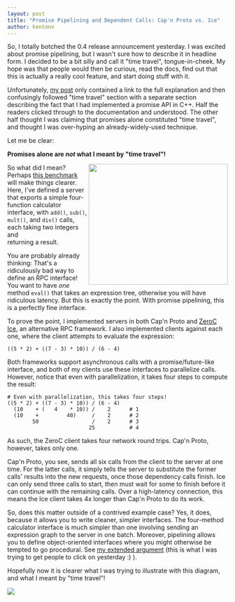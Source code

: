 ```yaml
---
layout: post
title: "Promise Pipelining and Dependent Calls: Cap'n Proto vs. Ice"
author: kentonv
---
```


So, I totally botched the 0.4 release announcement yesterday.  I was excited about promise
pipelining, but I wasn't sure how to describe it in headline form.  I decided to be a bit
silly and call it "time travel", tongue-in-cheek.  My hope was that people would then be
curious, read the docs, find out that this is actually a really cool feature, and start doing
stuff with it.

Unfortunately, [my post](2013-12-12-capnproto-0.4-time-travel.html) only contained a link to
the full explanation and then confusingly followed "time travel" section with a separate section
describing the fact that I had implemented a promise API in C++.  Half the readers clicked through
to the documentation and understood.  The other half thought I was claiming that promises alone
constituted "time travel", and thought I was over-hyping an already-widely-used technique.

Let me be clear:

**Promises alone are _not_ what I meant by "time travel"!**

<img src='{{ site.baseurl }}images/capnp-vs-ice.png' style='width:318px; height:276px; float: right;'>

So what did I mean?  Perhaps [this benchmark](https://github.com/kentonv/capnp-vs-ice) will
make things clearer.  Here, I've defined a server that exports a simple four-function calculator
interface, with `add()`, `sub()`, `mult()`, and `div()` calls, each taking two integers and\
returning a result.

You are probably already thinking:  That's a ridiculously bad way to define an RPC interface!
You want to have _one_ method `eval()` that takes an expression tree, otherwise you will have
ridiculous latency.  But this is exactly the point.  With promise pipelining, this is a perfectly
fine interface.

To prove the point, I implemented servers in both Cap'n Proto and
[ZeroC Ice](http://www.zeroc.com/), an alternative RPC framework.  I also implemented clients
against each one, where the client attempts to evaluate the expression:

    ((5 * 2) + ((7 - 3) * 10)) / (6 - 4)

Both frameworks support asynchronous calls with a promise/future-like interface, and both of my
clients use these interfaces to parallelize calls.  However, notice that even with parallelization,
it takes four steps to compute the result:

    # Even with parallelization, this takes four steps!
    ((5 * 2) + ((7 - 3) * 10)) / (6 - 4)
      (10    + (   4    * 10)) /    2      # 1
      (10    +         40)     /    2      # 2
            50                 /    2      # 3
                              25           # 4

As such, the ZeroC client takes four network round trips.  Cap'n Proto, however, takes only one.

Cap'n Proto, you see, sends all six calls from the client to the server at one time.  For the
latter calls, it simply tells the server to substitute the former calls' results into the new
requests, once those dependency calls finish.  Ice can only send three calls to start, then must
wait for some to finish before it can continue with the remaining calls.  Over a high-latency
connection, this means the Ice client takes 4x longer than Cap'n Proto to do its work.

So, does this matter outside of a contrived example case?  Yes, it does, because it allows you to
write cleaner, simpler interfaces.  The four-method calculator interface is much simpler than
one involving sending an expression graph to the server in one batch.  Moreover, pipelining
allows you to define object-oriented interfaces where you might otherwise be tempted to go
procedural.  See [my extended argument](http://localhost:4000/capnproto/rpc.html#introduction)
(this is what I was trying to get people to click on yesterday :) ).

Hopefully now it is clearer what I was trying to illustrate with this diagram, and what I meant
by "time travel"!

<img src='{{ site.baseurl }}images/time-travel.png' style='max-width:639px'>

